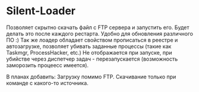 # Silent-Loader
Позволяет скрытно скачать файл с FTP сервера и запустить его. Будет делать это после каждого рестарта. Удобно для обновления различного ПО :)
Так же лоадер обладает свойством прописаться в реестре и автозагрузке, позволяет убивать заданные процессы (такие как Taskmgr, ProcessHacker, etc.)
Не отображается при запуске, при убийстве через диспетчер задач - перезапускается (возможность заморозить процеесс имеется).

В планах добавить:
Загрузку помимо FTP.
Скачивание только при команде с какого-то источника.

